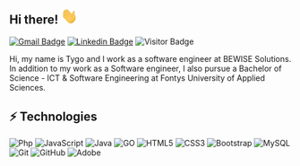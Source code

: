 ## Hi there! <img src="https://github.com/Tygovanommen/Tygovanommen/blob/main/wave.gif" width="30px">

[![Gmail Badge](https://img.shields.io/badge/-tygovanommen@live.nl-c14438?style=flat&logo=Gmail&logoColor=white)](mailto:tygovanommen@live.nl "Connect via Email")
[![Linkedin Badge](https://img.shields.io/badge/-Tygo%20van%20Ommen-0072b1?style=flat&logo=Linkedin&logoColor=white)](https://www.linkedin.com/in/tygo-van-ommen/ "Connect on LinkedIn")
![Visitor Badge](https://visitor-badge.laobi.icu/badge?page_id=tygovanommen)

Hi, my name is Tygo and I work as a software engineer at BEWISE Solutions. In addition to my work as a Software engineer, I also pursue a Bachelor of Science - ICT & Software Engineering at Fontys University of Applied Sciences.

## ⚡ Technologies
![Php](https://img.shields.io/badge/-php-394989?style=flat&logo=php)
![JavaScript](https://img.shields.io/badge/-JavaScript-black?style=flat&logo=javascript)
![Java](https://img.shields.io/badge/-java-E34A86?style=flat&logo=java)
![GO](https://img.shields.io/badge/go-%2300ADD8.svg?&style=flat&logo=go&logoColor=white)
![HTML5](https://img.shields.io/badge/-HTML5-E34F26?style=flat&logo=html5&logoColor=white)
![CSS3](https://img.shields.io/badge/-CSS3-1572B6?style=flat&logo=css3)
![Bootstrap](https://img.shields.io/badge/-Bootstrap-563D7C?style=flat&logo=bootstrap)
![MySQL](https://img.shields.io/badge/-MySQL-black?style=flat&logo=mysql)
![Git](https://img.shields.io/badge/-Git-black?style=flat&logo=git)
![GitHub](https://img.shields.io/badge/-GitHub-181717?style=flat&logo=github)
![Adobe](https://img.shields.io/badge/adobe%20-%23FF0000.svg?&style=flat&logo=adobe&logoColor=white)
